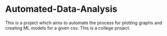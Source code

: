 # Automated-Data-Analysis
This is a project which aims to automate the process for plotting graphs and creating ML models for a given csv. This is a college project.
